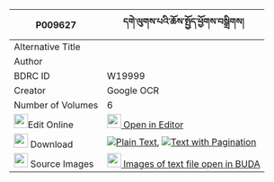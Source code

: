 |P009627|དགེ་ལུགས་པའི་ཆོས་སྤྱོད་ཕྱོགས་བསྒྲིགས། 
| --- | --- 
|Alternative Title |
|Author | 
|BDRC ID | W19999
|Creator | Google OCR
|Number of Volumes| 6
|<img width="25" src="https://img.icons8.com/color/25/000000/edit-property.png">Edit Online| [<img width="25" src="https://avatars.githubusercontent.com/u/45091458?s=200&v=4"> Open in Editor](http://editor.openpecha.org/P009627)
|<img width="25" src="https://img.icons8.com/fluent/48/000000/download-2.png"/>  Download | [![](https://img.icons8.com/color/20/000000/txt.png)Plain Text](https://github.com/Openpecha/P009627/releases/download/v1/ge_lukpa_i_chocho_chok_drik_plain_P009627.zip), [![](https://img.icons8.com/color/20/000000/txt.png)Text with Pagination](https://github.com/Openpecha/P009627/releases/download/v1/ge_lukpa_i_chocho_chok_drik_pages_P009627.zip)
|<img width="25" src="https://img.icons8.com/plasticine/100/000000/pictures-folder.png"/>  Source Images | [<img width="25" src="https://library.bdrc.io/icons/BUDA-small.svg"> Images of text file open in BUDA](https://library.bdrc.io/show/bdr:W19999)